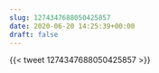 ```yaml
---
slug: 1274347688050425857
date: 2020-06-20 14:25:39+00:00
draft: false
---
```


{{< tweet 1274347688050425857 >}}

